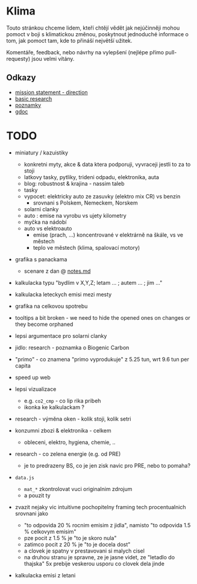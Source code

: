 # Klima

Touto stránkou chceme lidem, kteří chtějí vědět jak nejúčinněji
mohou pomoct v boji s klimatickou změnou, poskytnout jednoduché
informace o tom, jak pomoct tam, kde to přináší největší užitek.

Komentáře, feedback, nebo návrhy na vylepšení (nejlépe přímo pull-requesty) jsou velmi vítány.

## Odkazy

- [mission statement - direction](./direction.md)
- [basic research](./research.md)
- [poznamky](./notes.md)
- [gdoc](https://docs.google.com/spreadsheets/d/1arbOVZUZKpBNe7P7ySRXM5jGnanavbzEEimG9vPJXX4/edit?usp=sharing)


# TODO

- miniatury / kazuistiky
	- konkretni myty, akce & data ktera podporuji, vyvraceji jestli to za to stoji
	- latkovy tasky, pytliky, trideni odpadu, elektronika, auta
	- blog: robustnost & krajina - nassim taleb
	- tasky
	- vypocet: elektricky auto ze zasuvky (elektro mix CR) vs benzin
		- srovnani s Polskem, Nemeckem, Norskem
	- solarni clanky
	- auto : emise na vyrobu vs ujety kilometry
	- myčka na nádobí
	- auto vs elektroauto
		- emise (prach, ...) koncentrované v elektrárně na škále, vs ve městech
		- teplo ve městech (klima, spalovací motory)


- grafika s panackama
	- scenare z dan @ [notes.md](./notes.md)

- kalkulacka typu "bydlim v X,Y,Z; letam ... ; autem ... ; jim ..."
- kalkulacka leteckych emisi mezi mesty
- grafika na celkovou spotrebu

- tooltips a bit broken - we need to hide the opened ones on changes or they become orphaned

- lepsi argumentace pro solarni clanky
- jidlo: research - poznamka o Biogenic Carbon
	
- "primo" - co znamena "primo vyprodukuje" z 5.25 tun, wrt 9.6 tun per capita
- speed up web
- lepsi vizualizace
    - e.g. `co2_cmp` - co lip rika pribeh
    - ikonka ke kalkulackam ?
- research - výměna oken - kolik stoji, kolik setri
- konzumni zbozi & elektronika - celkem
	- obleceni, elektro, hygiena, chemie, ..

- research - co zelena energie (e.g. od PRE)
    - je to predrazeny BS, co je jen zisk navic pro PRE, nebo to pomaha?
- `data.js`
    - `mat_*` zkontrolovat vuci originalnim zdrojum
    - a pouzit ty
- zvazit nejaky vic intuitivne pochopitelny
    framing tech procentualnich srovnani jako
    - "to odpovida 20 % rocnim emisim z jidla", namisto
      "to odpovida 1.5 % celkovym emisim" 
    - pze pocit z 1.5 % je "to je skoro nula"
    - zatimco pocit z 20 % je "to je docela dost"
    - a clovek je spatny v prestavovani si malych cisel
    - na druhou stranu je spravne, ze je jasne videt, ze
        "letadlo do thajska" 5x prebije veskerou usporu co clovek dela jinde

- kalkulacka emisi z letani


